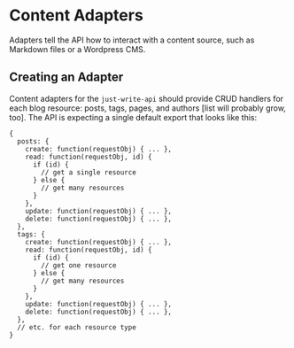 # Content Adapters

Adapters tell the API how to interact with a content source, such as Markdown files or a Wordpress CMS.

## Creating an Adapter

Content adapters for the `just-write-api` should provide CRUD handlers for each blog resource: posts, tags, pages, and authors [list will probably grow, too]. The API is expecting a single default export that looks like this:

```
{
  posts: {
    create: function(requestObj) { ... },
    read: function(requestObj, id) {
      if (id) {
        // get a single resource
      } else {
        // get many resources
      }
    },
    update: function(requestObj) { ... },
    delete: function(requestObj) { ... },
  },
  tags: {
    create: function(requestObj) { ... },
    read: function(requestObj, id) {
      if (id) {
        // get one resource
      } else {
        // get many resources
      }
    },
    update: function(requestObj) { ... },
    delete: function(requestObj) { ... },
  },
  // etc. for each resource type
}
```
